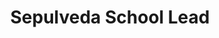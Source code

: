 ---
name: "Malak Hmimy"
title: "Sepulveda School Lead"
group: "board"
img: mhmimy.jpg
graduating_year: 2021
pronouns: "she/her"

positions:
  - year: 2019-2020
    title: Activities Director, Sepulveda Lead
---